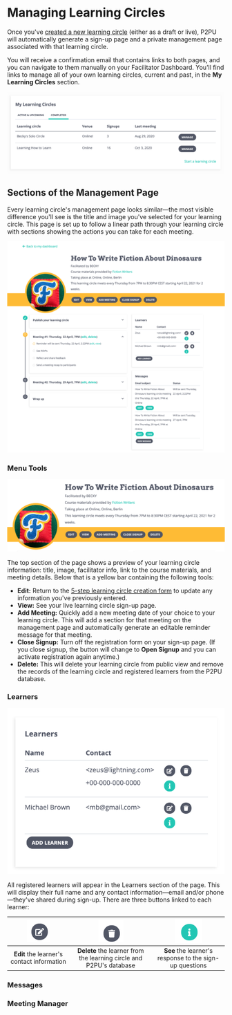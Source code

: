 # Managing Learning Circles

Once you've [created a new learning circle](creating-learning-circles.md) \(either as a draft or live\), P2PU will automatically generate a sign-up page and a private management page associated with that learning circle. 

You will receive a confirmation email that contains links to both pages, and you can navigate to them manually on your Facilitator Dashboard. You'll find links to manage all of your own learning circles, current and past, in the **My Learning Circles** section.

![&quot;My Learning Circles&quot; section of the Facilitator Dashboard showing links to manage individual learning circles](../../.gitbook/assets/screen-shot-2021-04-22-at-2.10.31-pm.png)

## Sections of the Management Page

 Every learning circle's management page looks similar—the most visible difference you'll see is the title and image you've selected for your learning circle. This page is set up to follow a linear path through your learning circle with sections showing the actions you can take for each meeting.

![The management page for a published learning circle called &quot;How To Write Fiction About Dinosaurs&quot;](../../.gitbook/assets/screen-shot-2021-04-22-at-2.23.16-pm.png)

### Menu Tools 

![Menu Tools](../../.gitbook/assets/screen-shot-2021-04-22-at-2.29.12-pm.png)

The top section of the page shows a preview of your learning circle information: title, image, facilitator info, link to the course materials, and meeting details. Below that is a yellow bar containing the following tools:

* **Edit:** Return to the [5-step learning circle creation form](creating-learning-circles.md) to update any information you've previously entered.
* **View:** See your live learning circle sign-up page.
* **Add Meeting:** Quickly add a new meeting date of your choice to your learning circle. This will add a section for that meeting on the management page and automatically generate an editable reminder message for that meeting.
* **Close Signup:** Turn off the registration form on your sign-up page. \(If you close signup, the button will change to **Open Signup** and you can activate registration again anytime.\)
* **Delete:** This will delete your learning circle from public view and remove the records of the learning circle and registered learners from the P2PU database.

### Learners

![&quot;Learners&quot; table ](../../.gitbook/assets/screen-shot-2021-04-22-at-2.33.49-pm.png)

All registered learners will appear in the Learners section of the page. This will display their full name and any contact information—email and/or phone—they've shared during sign-up. There are three buttons linked to each learner:

| ![](../../.gitbook/assets/screen-shot-2021-04-22-at-2.39.16-pm.png) | ![](../../.gitbook/assets/screen-shot-2021-04-22-at-2.39.20-pm%20%281%29.png) | ![](../../.gitbook/assets/screen-shot-2021-04-22-at-2.39.23-pm.png) |
| :---: | :---: | :---: |
| **Edit** the learner's contact information  | **Delete** the learner from the learning circle and P2PU's database | **See** the learner's response to the sign-up questions |

### **Messages**

### Meeting Manager

